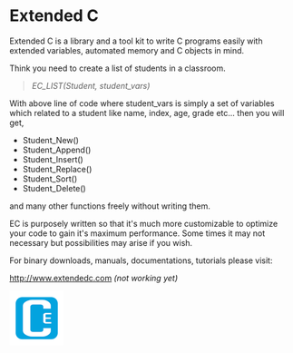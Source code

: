 # Extended C 

Extended C is a library and a tool kit to write C programs easily with extended variables, automated memory and C objects in mind.

Think you need to create a list of students in a classroom.  

>*EC_LIST(Student, student_vars)*  

With above line of code where student_vars is simply a set of variables which related to a student like name, index, age, grade etc... then you will get,

- Student_New()  
- Student_Append()  
- Student_Insert()  
- Student_Replace()  
- Student_Sort()  
- Student_Delete()  

and many other functions freely without writing them.  

EC is purposely written so that it's much more customizable to optimize your code to gain it's maximum performance. Some times it may not necessary but possibilities may arise if you wish.  

For binary downloads, manuals, documentations, tutorials please visit:  

<http://www.extendedc.com> *(not working yet)*  

![Logo, Extended C logo ](docs/images/ec96.png)  

